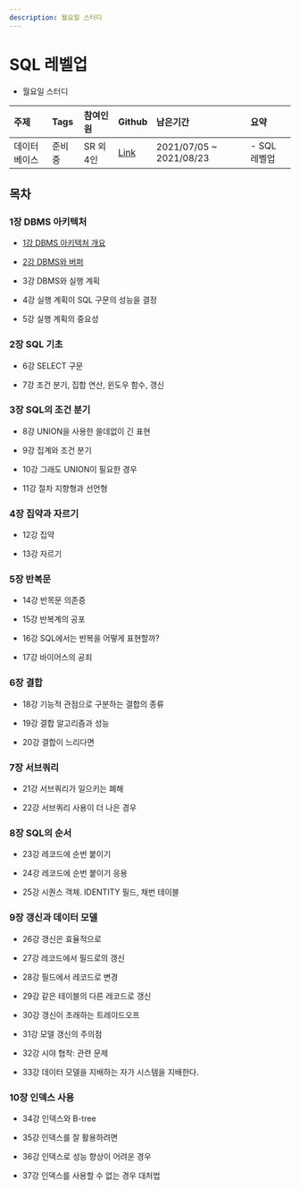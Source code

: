 ```yaml
---
description: 월요일 스터디
---
```


# SQL 레벨업

- 월요일 스터디

| 주제 | Tags | 참여인원 | Github | 남은기간 | 요약 |
| :--- | :--- | :--- | :--- | :--- | :--- |
| 데이터베이스 | 준비중 | SR 외 4인 | [Link]() | 2021/07/05 ~ 2021/08/23 | - SQL 레벨업 |

## 목차

### 1장 DBMS 아키텍처

- [1강 DBMS 아키텍처 개요](/database/sql_levelup/_1.md)

- [2강 DBMS와 버퍼](/database/sql_levelup/_2.md)

- 3강 DBMS와 실행 계획

- 4강 실행 계획이 SQL 구문의 성능을 결정

- 5강 실행 계획의 중요성


### 2장 SQL 기초

- 6강 SELECT 구문

- 7강 조건 분기, 집합 연산, 윈도우 함수, 갱신

### 3장 SQL의 조건 분기

- 8강 UNION을 사용한 쓸데없이 긴 표현

- 9강 집계와 조건 분기

- 10강 그래도 UNION이 필요한 경우

- 11강 절차 지향형과 선언형

### 4장 집약과 자르기

- 12강 집약

- 13강 자르기

### 5장 반복문

- 14강 반목문 의존증

- 15강 반복계의 공포

- 16강 SQL에서는 반복을 어떻게 표현할까?

- 17강 바이어스의 공죄

### 6장 결합

- 18강 기능적 관점으로 구분하는 결합의 종류

- 19강 결합 알고리즘과 성능

- 20강 결합이 느리다면

### 7장 서브쿼리

- 21강 서브쿼리가 일으키는 폐해

- 22강 서브쿼리 사용이 더 나은 경우

### 8장 SQL의 순서

- 23강 레코드에 순번 붙이기

- 24강 레코드에 순번 붙이기 응용

- 25강 시퀀스 객체. IDENTITY 필드, 채번 테이블

### 9장 갱신과 데이터 모델

- 26강 갱신은 효율적으로

- 27강 레코드에서 필드로의 갱신

- 28강 필드에서 레코드로 변경

- 29강 같은 테이블의 다른 레코드로 갱신

- 30강 갱신이 초래하는 트레이드오프

- 31강 모델 갱신의 주의점

- 32강 시야 협착: 관련 문제

- 33강 데이터 모델을 지배하는 자가 시스템을 지배한다.

### 10장 인덱스 사용

- 34강 인덱스와 B-tree

- 35강 인덱스를 잘 활용하려면

- 36강 인덱스로 성능 향상이 어려운 경우

- 37강 인덱스를 사용할 수 없는 경우 대처법
